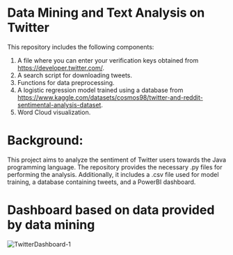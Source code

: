 # Data Mining and Text Analysis on Twitter

This repository includes the following components:

1. A file where you can enter your verification keys obtained from https://developer.twitter.com/.
2. A search script for downloading tweets.
3. Functions for data preprocessing.
4. A logistic regression model trained using a database from https://www.kaggle.com/datasets/cosmos98/twitter-and-reddit-sentimental-analysis-dataset.
5. Word Cloud visualization.

# Background:
This project aims to analyze the sentiment of Twitter users towards the Java programming language. The repository provides the necessary .py files for performing the analysis. Additionally, it includes a .csv file used for model training, a database containing tweets, and a PowerBI dashboard.


# Dashboard based on data provided by data mining
![TwitterDashboard-1](https://user-images.githubusercontent.com/102367840/225716194-782b713d-7fec-4d80-a47d-274d625fae5b.png)

